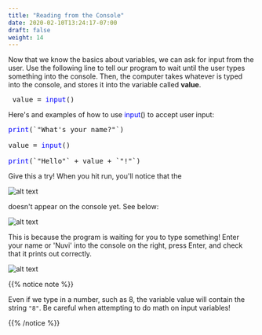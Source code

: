 ```yaml
---
title: "Reading from the Console"
date: 2020-02-10T13:24:17-07:00
draft: false
weight: 14
--- 
```


Now that we know the basics about variables, we can ask for input from the user. Use the following line to tell our program to wait until the user types something into the console. Then, the computer takes whatever is typed into the console, and stores it into the variable called <b>value</b>.

<pre> value = <font color="blue">input</font>()</pre>

Here's and examples of how to use <font color="blue">input</font>() to accept user input:

<pre><font color="blue">print</font>(`"What's your name?"`)

value = <font color="blue">input</font>()

<font color="blue">print</font>(`"Hello"` + value + `"!"`)</pre>


Give this a try! When you hit run, you'll notice that the 

![alt text](../media/end_symbol.png "image of the console end symbol")

doesn't appear on the console yet. See below:

![alt text](../media/console_read_waiting.png "image of how the console looks waiting for user input")

This is because the program is waiting for you to type something! Enter your name or 'Nuvi' into the console on the right, press Enter, and check that it prints out correctly. 

![alt text](../media/console_read_input.png "image of how the console looks after it has read user input")

{{% notice note %}}

Even if we type in a number, such as 8, the variable value will contain the string `"8"`. Be careful when attempting to do math on input variables!

{{% /notice %}}
